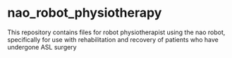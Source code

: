 # nao_robot_physiotherapy
This repository contains files for robot physiotherapist using the nao robot, specifically for use with rehabilitation and recovery of patients who have undergone ASL surgery
